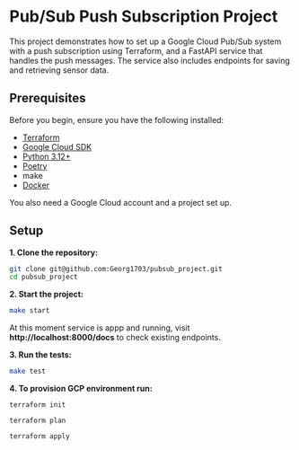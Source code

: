 # Pub/Sub Push Subscription Project

This project demonstrates how to set up a Google Cloud Pub/Sub system with a push subscription using Terraform, and a FastAPI service that handles the push messages. The service also includes endpoints for saving and retrieving sensor data.

## Prerequisites

Before you begin, ensure you have the following installed:

- [Terraform](https://www.terraform.io/downloads.html)
- [Google Cloud SDK](https://cloud.google.com/sdk/docs/install)
- [Python 3.12+](https://www.python.org/downloads/)
- [Poetry](https://python-poetry.org/docs/#installation)
- make
- [Docker](https://docs.docker.com/engine/install/)

You also need a Google Cloud account and a project set up.

## Setup

**1. Clone the repository:**

```sh
git clone git@github.com:Georg1703/pubsub_project.git
cd pubsub_project
```



**2. Start the project:**

```sh
make start
```

At this moment service is appp and running, visit **http://localhost:8000/docs** to check existing endpoints.

**3. Run the tests:**

```sh
make test
```

**4. To provision GCP environment run:**

```
terraform init

terraform plan

terraform apply
```
